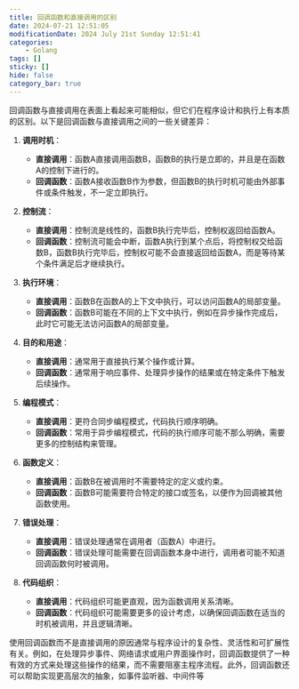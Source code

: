 ```yaml
---
title: 回调函数和直接调用的区别
date: 2024-07-21 12:51:05
modificationDate: 2024 July 21st Sunday 12:51:41
categories: 
	- Golang
tags: []
sticky: []
hide: false
category_bar: true
---
```



回调函数与直接调用在表面上看起来可能相似，但它们在程序设计和执行上有本质的区别。以下是回调函数与直接调用之间的一些关键差异：

1. **调用时机**：
    
    - **直接调用**：函数A直接调用函数B，函数B的执行是立即的，并且是在函数A的控制下进行的。
    - **回调函数**：函数A接收函数B作为参数，但函数B的执行时机可能由外部事件或条件触发，不一定立即执行。
2. **控制流**：
    
    - **直接调用**：控制流是线性的，函数B执行完毕后，控制权返回给函数A。
    - **回调函数**：控制流可能会中断，函数A执行到某个点后，将控制权交给函数B，函数B执行完毕后，控制权可能不会直接返回给函数A，而是等待某个条件满足后才继续执行。
3. **执行环境**：
    
    - **直接调用**：函数B在函数A的上下文中执行，可以访问函数A的局部变量。
    - **回调函数**：函数B可能在不同的上下文中执行，例如在异步操作完成后，此时它可能无法访问函数A的局部变量。
4. **目的和用途**：
    
    - **直接调用**：通常用于直接执行某个操作或计算。
    - **回调函数**：通常用于响应事件、处理异步操作的结果或在特定条件下触发后续操作。
5. **编程模式**：
    
    - **直接调用**：更符合同步编程模式，代码执行顺序明确。
    - **回调函数**：常用于异步编程模式，代码的执行顺序可能不那么明确，需要更多的控制结构来管理。
6. **函数定义**：
    
    - **直接调用**：函数B在被调用时不需要特定的定义或约束。
    - **回调函数**：函数B可能需要符合特定的接口或签名，以便作为回调被其他函数使用。
7. **错误处理**：
    
    - **直接调用**：错误处理通常在调用者（函数A）中进行。
    - **回调函数**：错误处理可能需要在回调函数本身中进行，调用者可能不知道回调函数何时被调用。
8. **代码组织**：
    
    - **直接调用**：代码组织可能更直观，因为函数调用关系清晰。
    - **回调函数**：代码组织可能需要更多的设计考虑，以确保回调函数在适当的时机被调用，并且逻辑清晰。

使用回调函数而不是直接调用的原因通常与程序设计的复杂性、灵活性和可扩展性有关。例如，在处理异步事件、网络请求或用户界面操作时，回调函数提供了一种有效的方式来处理这些操作的结果，而不需要阻塞主程序流程。此外，回调函数还可以帮助实现更高层次的抽象，如事件监听器、中间件等